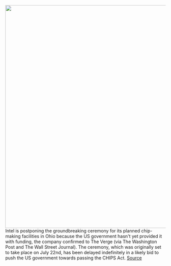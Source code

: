 <img src='https://cdn.vox-cdn.com/thumbor/orfJ7ga23BFCjD_6-8MEJeFlpyw=/0x0:2040x1360/1200x800/filters:focal(857x517:1183x843)/cdn.vox-cdn.com/uploads/chorus_image/image/71015766/acastro_180529_1777_intel_0001.0.0.jpg' width='700px' /><br/>
Intel is postponing the groundbreaking ceremony for its planned chip-making facilities in Ohio because the US government hasn't yet provided it with funding, the company confirmed to The Verge (via The Washington Post and The Wall Street Journal). The ceremony, which was originally set to take place on July 22nd, has been delayed indefinitely in a likely bid to push the US government towards passing the CHIPS Act.
<a href='https://www.theverge.com/2022/6/25/23182727/intel-groundbreaking-ceremony-delayed-government-funding-chips-act'> Source <a/>